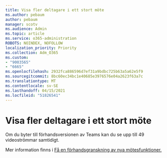 ```yaml
---
title: Visa fler deltagare i ett stort möte
ms.author: pebaum
author: pebaum
manager: scotv
ms.audience: Admin
ms.topic: article
ms.service: o365-administration
ROBOTS: NOINDEX, NOFOLLOW
localization_priority: Priority
ms.collection: Adm_O365
ms.custom:
- "9003565"
- "6665"
ms.openlocfilehash: 2932fca886596d7ef31a9bdbc725b63a5a62e5f9
ms.sourcegitcommit: 8bc60ec34bc1e40685e3976576e04a2623f63a7c
ms.translationtype: MT
ms.contentlocale: sv-SE
ms.lasthandoff: 04/15/2021
ms.locfileid: "51826541"
---
```

# <a name="see-more-participants-in-a-large-meeting"></a>Visa fler deltagare i ett stort möte

Om du byter till förhandsversionen av Teams kan du se upp till 49 videoströmmar samtidigt.

Mer information finns i [Få en förhandsgranskning av nya mötesfunktioner.](https://support.microsoft.com/office/04533e91-3203-4530-a1c0-8f77c0731699)
